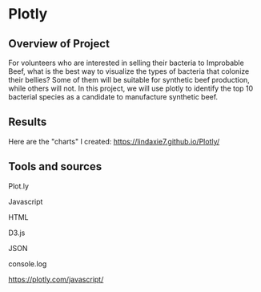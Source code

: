 # Plotly
## Overview of Project
For volunteers who are interested in selling their bacteria to Improbable Beef, what is the best way to visualize the types of bacteria that colonize their bellies?
Some of them will be suitable for synthetic beef production, while others will not. In this project, we will use plotly to identify the top 10 bacterial species as a candidate to manufacture synthetic beef. 

## Results
Here are the "charts" I created: https://lindaxie7.github.io/Plotly/



## Tools and sources
Plot.ly

Javascript

HTML

D3.js

JSON

console.log

https://plotly.com/javascript/

